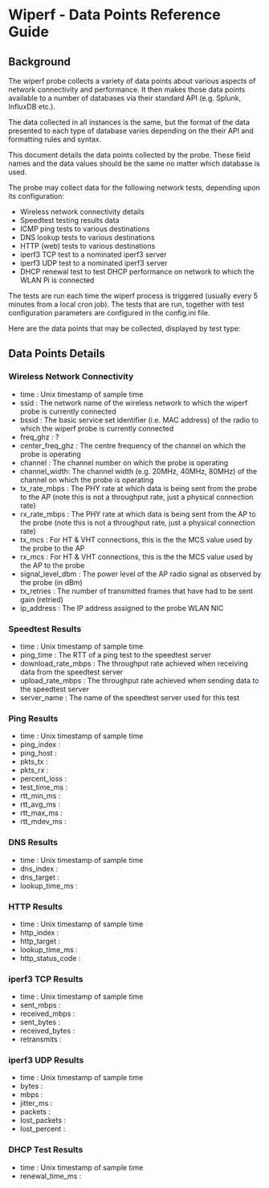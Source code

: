 # Wiperf - Data Points Reference Guide

## Background

The wiperf probe collects a variety of data points about various aspects of network connectivity and performance. It then makes those data points available to a number of databases via their standard API (e.g. Splunk, InfluxDB etc.).

The data collected in all instances is the same, but the format of the data presented to each type of database varies depending on the their API and formatting rules and syntax.

This document details the data points collected by the probe. These field names and the data values should be the same no matter which database is used. 

The probe may collect data for the following network tests, depending upon its configuration:

- Wireless network connectivity details
- Speedtest testing results data
- ICMP ping tests to various destinations
- DNS lookup tests to various destinations
- HTTP (web) tests to various destinations
- iperf3 TCP test to a nominated iperf3 server
- iperf3 UDP test to a nominated iperf3 server
- DHCP renewal test to test DHCP performance on network to which the WLAN Pi is connected

The tests are run each time the wiperf process is triggered (usually every 5 minutes from a local cron job). The tests that are run, together with test configuration parameters are configured in the config.ini file.

Here are the data points that may be collected, displayed by test type:

## Data Points Details


### Wireless Network Connectivity

* time : Unix timestamp of sample time
* ssid : The network name of the wireless network to which the wiperf probe is currently connected 
* bssid : The basic service set identifier (i.e. MAC address) of the radio to which the wiperf probe is currently connected
* freq_ghz : ?
* center_freq_ghz : The centre frequency of the channel on which the probe is operating 
* channel : The channel number on which the probe is operating
* channel_width: The channel width (e.g. 20MHz, 40MHz, 80MHz) of the channel on which the probe is operating
* tx_rate_mbps : The PHY rate at which data is being sent from the probe to the AP (note this is not a throughput rate, just a physical connection rate)
* rx_rate_mbps : The PHY rate at which data is being sent from the AP to the probe (note this is not a throughput rate, just a physical connection rate)
* tx_mcs : For HT & VHT connections, this is the the MCS value used by the probe to the AP
* rx_mcs : For HT & VHT connections, this is the the MCS value used by the AP to the probe
* signal_level_dbm : The power level of the AP radio signal as observed by the probe (in dBm)
* tx_retries : The number of transmitted frames that have had to be sent gain (retried)
* ip_address : The IP address assigned to the probe WLAN NIC

### Speedtest Results

* time : Unix timestamp of sample time
* ping_time : The RTT of a ping test to the speedtest server
* download_rate_mbps : The throughput rate achieved when receiving data from the speedtest server
* upload_rate_mbps : The throughput rate achieved when sending data to the speedtest server
* server_name : The name of the speedtest server used for this test

### Ping Results

* time : Unix timestamp of sample time
* ping_index :
* ping_host :
* pkts_tx :
* pkts_rx :
* percent_loss :
* test_time_ms :
* rtt_min_ms :
* rtt_avg_ms :
* rtt_max_ms :
* rtt_mdev_ms :

### DNS Results

* time : Unix timestamp of sample time
* dns_index : 
* dns_target : 
* lookup_time_ms :

### HTTP Results

* time : Unix timestamp of sample time
* http_index :
* http_target : 
* lookup_time_ms : 
* http_status_code : 

### iperf3 TCP Results

* time : Unix timestamp of sample time
* sent_mbps : 
* received_mbps : 
* sent_bytes : 
* received_bytes : 
* retransmits : 

### iperf3 UDP Results

* time : Unix timestamp of sample time
* bytes : 
* mbps : 
* jitter_ms : 
* packets : 
* lost_packets : 
* lost_percent : 

### DHCP Test Results

* time : Unix timestamp of sample time
* renewal_time_ms : 





